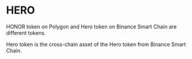 # HERO

HONOR token on Polygon and Hero token on Binance Smart Chain are different tokens. 

Hero token is the cross-chain asset of the Hero token from Binance Smart Chain. 





